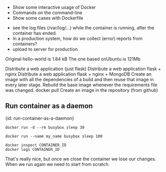 * Show some interactive usage of Docker
* Commands on the command-line
* Show some cases with Dockerfile


- see the log files (/var/log/...) while the container is running, after the container has ended.
- In a production system, how do we collect (error) reports from containers?
- upload to server for production



Original hello-world is 1.84 kB
The one based onUbuntu is 121Mb

Distribute a web application (just flask)
Distribute a web application flask + nginx
Distribute a web application flask + nginx + MongoDB
Create an image with all the dependencies of a build and then reuse that image in every later stage. Rebuild the base image whenever the requirements file was changed.
docker pull
Create an image in the repository (from github)


## Run container as a daemon
{id: run-container-as-a-daemon}

```
docker run -d --rm busybox sleep 30

docker run --name my_name busybox sleep 100

docker inspect CONTAINER_ID
docker logs CONTAINER_ID
```


That's really nice, but once we close the container we lose our changes.
When we run again we need to start from scratch.
